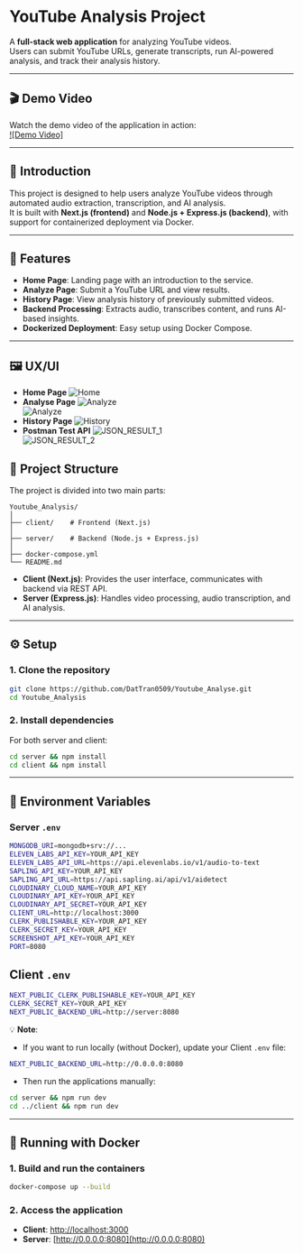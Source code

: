 # YouTube Analysis Project  

A **full-stack web application** for analyzing YouTube videos.  
Users can submit YouTube URLs, generate transcripts, run AI-powered analysis, and track their analysis history.  

---

## 🎬 Demo Video  

Watch the demo video of the application in action:  
[![Demo Video]](https://drive.google.com/file/d/1BjVLGO7_Z2Nmns2MoGNKd76OhHp_fYIL/view?usp=drive_link)  
 

---

## 🌟 Introduction  

This project is designed to help users analyze YouTube videos through automated audio extraction, transcription, and AI analysis.  
It is built with **Next.js (frontend)** and **Node.js + Express.js (backend)**, with support for containerized deployment via Docker.  

---

## 🚀 Features  

- **Home Page**: Landing page with an introduction to the service.  
- **Analyze Page**: Submit a YouTube URL and view results.  
- **History Page**: View analysis history of previously submitted videos.  
- **Backend Processing**: Extracts audio, transcribes content, and runs AI-based insights.  
- **Dockerized Deployment**: Easy setup using Docker Compose.  

---

## 🖼️ UX/UI  

- **Home Page**
![Home](Images/Home_1.png)  
- **Analyse Page**
![Analyze](Images/Result_1.png)  
![Analyze](Images/Result_2.png)  
- **History Page**
![History](Images/History.png)  
- **Postman Test API**
![JSON_RESULT_1](Images/JSON_Result_1.png)  
![JSON_RESULT_2](Images/JSON_Result_2.png)  



## 📂 Project Structure  

The project is divided into two main parts:  

```
Youtube_Analysis/
│
├── client/    # Frontend (Next.js)
│
├── server/    # Backend (Node.js + Express.js)
│
├── docker-compose.yml
└── README.md
```  

- **Client (Next.js)**: Provides the user interface, communicates with backend via REST API.  
- **Server (Express.js)**: Handles video processing, audio transcription, and AI analysis.  

---

## ⚙️ Setup  

### 1. Clone the repository  
```bash
git clone https://github.com/DatTran0509/Youtube_Analyse.git
cd Youtube_Analysis
```  

### 2. Install dependencies  
For both server and client:  
```bash
cd server && npm install
cd client && npm install
```  

---

## 🔑 Environment Variables  

### Server `.env`  
```bash
MONGODB_URI=mongodb+srv://...
ELEVEN_LABS_API_KEY=YOUR_API_KEY
ELEVEN_LABS_API_URL=https://api.elevenlabs.io/v1/audio-to-text
SAPLING_API_KEY=YOUR_API_KEY
SAPLING_API_URL=https://api.sapling.ai/api/v1/aidetect
CLOUDINARY_CLOUD_NAME=YOUR_API_KEY
CLOUDINARY_API_KEY=YOUR_API_KEY
CLOUDINARY_API_SECRET=YOUR_API_KEY
CLIENT_URL=http://localhost:3000
CLERK_PUBLISHABLE_KEY=YOUR_API_KEY
CLERK_SECRET_KEY=YOUR_API_KEY
SCREENSHOT_API_KEY=YOUR_API_KEY
PORT=8080
```  

## Client `.env`  
```bash
NEXT_PUBLIC_CLERK_PUBLISHABLE_KEY=YOUR_API_KEY
CLERK_SECRET_KEY=YOUR_API_KEY
NEXT_PUBLIC_BACKEND_URL=http://server:8080
```
💡 **Note**:  
- If you want to run locally (without Docker), update your Client `.env` file:  
```bash
NEXT_PUBLIC_BACKEND_URL=http://0.0.0.0:8080
```  
- Then run the applications manually:  
```bash
cd server && npm run dev
cd ../client && npm run dev
``` 

---

## 🐳 Running with Docker  

### 1. Build and run the containers  
```bash
docker-compose up --build
```  

### 2. Access the application  
- **Client**: [http://localhost:3000](http://localhost:3000)  
- **Server**: [http://0.0.0.0:8080](http://0.0.0.0:8080)  
